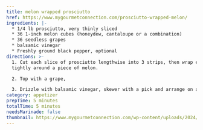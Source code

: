 ```yaml
---
title: melon wrapped prosciutto
href: https://www.mygourmetconnection.com/prosciutto-wrapped-melon/
ingredients: |-
  * 1/4 lb prosciutto, very thinly sliced
  * 36 1-inch melon cubes (honeydew, cantaloupe or a combination)
  * 36 seedless grapes
  * b﻿alsamic vinegar
  * Freshly ground black pepper, optional
directions: >-
  1. Cut each slice of prosciutto lengthwise into 3 strips, then wrap each strip
  tightly around a piece of melon.

  2. Top with a grape, 

  3. Drizzle with balsamic vinegar, skewer with a pick and arrange on a serving platter. If desired, grind a little black pepper over each piece just before serving.
category: appetizer
prepTime: 5 minutes
totalTime: 5 minutes
needsMarinade: false
thumbnail: https://www.mygourmetconnection.com/wp-content/uploads/2024/04/prosciutto-wrapped-melon.jpg
---
```

